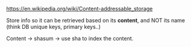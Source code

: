 https://en.wikipedia.org/wiki/Content-addressable_storage

Store info so it can be  retrieved based on its **content**, and NOT its name (think DB unique keys, primary keys..)

Content -> shasum -> use sha to index the content.
